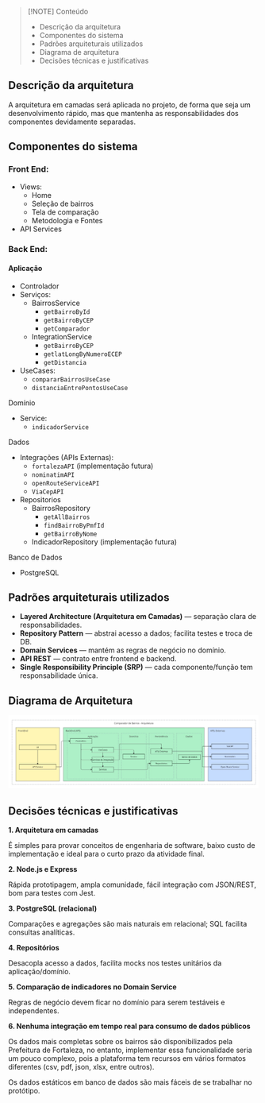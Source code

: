 
> [!NOTE] Conteúdo
> - Descrição da arquitetura
> - Componentes do sistema
> - Padrões arquiteturais utilizados
> - Diagrama de arquitetura
> - Decisões técnicas e justificativas

## Descrição da arquitetura

A arquitetura em camadas será aplicada no projeto, de forma que seja um desenvolvimento rápido, mas que mantenha as responsabilidades dos componentes devidamente separadas.
## Componentes do sistema
### Front End:
- Views:
	- Home
	- Seleção de bairros
	- Tela de comparação
	- Metodologia e Fontes
- API Services

### Back End:
#### Aplicação
- Controlador
- Serviços:
	- BairrosService
		- `getBairroById`
		- `getBairroByCEP`
		- `getComparador`
	- IntegrationService
		- `getBairroByCEP`
		- `getlatLongByNumeroECEP`
		- `getDistancia`
- UseCases:
	- `compararBairrosUseCase`
	- `distanciaEntrePontosUseCase`

Domínio
- Service:
	- `indicadorService`

Dados
- Integrações (APIs Externas):
	- `fortalezaAPI` (implementação futura)
	- `nominatimAPI`
	- `openRouteServiceAPI`
	- `ViaCepAPI`
- Repositorios
	- BairrosRepository
		- `getAllBairros`
		- `findBairroByPmfId`
		- `getBairroByNome`
	- IndicadorRepository (implementação futura)

Banco de Dados
- PostgreSQL

## Padrões arquiteturais utilizados
- **Layered Architecture (Arquitetura em Camadas)** — separação clara de responsabilidades.
- **Repository Pattern** — abstrai acesso a dados; facilita testes e troca de DB.
- **Domain Services** — mantém as regras de negócio no domínio.
- **API REST** — contrato entre frontend e backend.
- **Single Responsibility Principle (SRP)** — cada componente/função tem responsabilidade única.

## Diagrama de Arquitetura

![Diagrama](https://github.com/liviacnasc/proj-aplic-multiplat/blob/main/docs/architecture/arquitetura_diagrama.jpg?raw=true)


## Decisões técnicas e justificativas

**1. Arquitetura em camadas**

É simples para provar conceitos de engenharia de software, baixo custo de implementação e ideal para o curto prazo da atividade final.

**2. Node.js e Express**

Rápida prototipagem, ampla comunidade, fácil integração com JSON/REST, bom para testes com Jest.

**3. PostgreSQL (relacional)**

Comparações e agregações são mais naturais em relacional; SQL facilita consultas analíticas.
    
**4. Repositórios**

Desacopla acesso a dados, facilita mocks nos testes unitários da aplicação/domínio.
    

**5. Comparação de indicadores no Domain Service**

Regras de negócio devem ficar no domínio para serem testáveis e independentes.
    
**6. Nenhuma integração em tempo real para consumo de dados públicos**

Os dados mais completas sobre os bairros são disponibilizados pela Prefeitura de Fortaleza, no entanto, implementar essa funcionalidade seria um pouco complexo, pois a plataforma tem recursos em vários formatos diferentes (csv, pdf, json, xlsx, entre outros).

Os dados estáticos em banco de dados são mais fáceis de se trabalhar no protótipo.